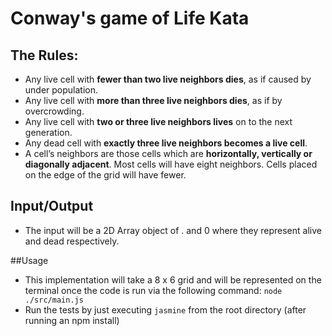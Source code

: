 # Conway's game of Life Kata

## The Rules: 
- Any live cell with **fewer than two live neighbors dies**, as if caused by under population.
- Any live cell with **more than three live neighbors dies**, as if by overcrowding.
- Any live cell with **two or three live neighbors lives** on to the next generation.
- Any dead cell with **exactly three live neighbors becomes a live cell**.
- A cell’s neighbors are those cells which are **horizontally, vertically or diagonally adjacent**. Most cells will have eight neighbors. Cells placed on the edge of the grid will have fewer.


## Input/Output

- The input will be a 2D Array object of . and 0 where they represent alive and dead respectively.

##Usage
 - This implementation will take a 8 x 6 grid and will be represented on the terminal once the code is run via the
   following command: ` node ./src/main.js `
 - Run the tests by just executing `jasmine` from the root directory (after running an npm install)